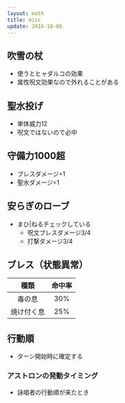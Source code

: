 ```yaml
---
layout: math
title: misc
update: 2016-10-06
---
```



## 吹雪の杖

* 使うとヒャダルコの効果
* 属性呪文効果なので外れることがある

## 聖水投げ

* 単体威力12
* 呪文ではないので必中

## 守備力1000超

* ブレスダメージ=1
* 聖水ダメージ=1

## 安らぎのローブ

* まひ\|ねるチェックしている
	* 呪文ブレスダメージ3/4
	* 打撃ダメージ3/4

## ブレス（状態異常）

|種類|命中率|
|:--:|:----:|
| 毒の息 | 30% |
| 焼け付く息 | 25% |

## 行動順

* ターン開始時に確定する

### アストロンの発動タイミング

* 詠唱者の行動順が来たとき
